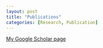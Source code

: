 ```yaml
---
layout: post
title: "Publications"
categories: [Research, Publication]
---
```

[My Google Scholar page](https://scholar.google.co.jp/citations?user%3DuuV9qHcAAAAJ&hl%3Den)
